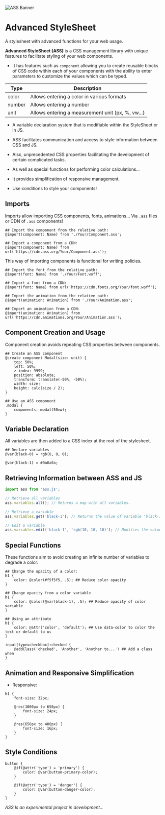![ASS Banner](https://cdn.discordapp.com/attachments/1233393558828879902/1233393559160356945/ass.banner.png?ex=662d9783&is=662c4603&hm=266e0b8907f9e04845de755ff3de0ee0652727a18f88fa14ea19c088fefc8371)

# Advanced StyleSheet

A stylesheet with advanced functions for your web usage.

**Advanced StyleSheet (ASS)** is a CSS management library with unique features to facilitate styling of your web components.

- It has features such as `component` allowing you to create reusable blocks of CSS code within each of your components with the ability to enter parameters to customize the values which can be typed.

| Type | Description |
| ---- | ----------------------------------------------------------- |
| color | Allows entering a color in various formats |
| number | Allows entering a number |
| unit | Allows entering a measurement unit (px, %, vw...) |

- A variable declaration system that is modifiable within the StyleSheet or in JS.

- ASS facilitates communication and access to style information between CSS and JS.

- Also, unprecedented CSS properties facilitating the development of certain complicated tasks.

- As well as special functions for performing color calculations...

- It provides simplification of responsive management.

- Use conditions to style your components!


## Imports

Imports allow importing CSS components, fonts, animations... Via `.ass` files or CDN of `.ass` components!

```ass
## Import the component from the relative path:
@import(component: Name) from './Your/Component.ass';

## Import a component from a CDN:
@import(component: Name) from url('https://cdn.ass.org/Your/Component.ass');
```

This way of importing components is functional for writing policies.

```ass
## Import the font from the relative path:
@import(font: Name) from './Your/Font.woff';

## Import a font from a CDN:
@import(font: Name) from url('https://cdn.fonts.org/Your/font.woff');
```

```ass
## Import the animation from the relative path:
@import(animation: Animation) from './Your/Animation.ass';

## Import an animation from a CDN:
@import(animation: Animation) from url('https://cdn.animations.org/Your/Animation.ass');
```

## Component Creation and Usage

Component creation avoids repeating CSS properties between components.
```ass
## Create an ASS component
@create component Modal(size: unit) {
    top: 50%;
    left: 50%;
    z-index: 9999;
    position: absolute;
    transform: translate(-50%, -50%);
    width: size;
    height: calc(size / 2);
}
```
```ass
## Use an ASS component
.modal {
    components: modal(50vw);
}
```

## Variable Declaration

All variables are then added to a CSS index at the root of the stylesheet.

```ass
## Declare variables
@var(black-0) = rgb(0, 0, 0);

@var(black-1) = #0a0a0a;
```

## Retrieving Information between ASS and JS
```js
import ass from 'ass.js';

// Retrieve all variables
ass.variables.all(); // Returns a map with all variables.

// Retrieve a variable
ass.variables.get('black-1'); // Returns the value of variable 'black-1'.

// Edit a variable
ass.variables.edit('black-1', 'rgb(10, 10, 10)'); // Modifies the value until page reload
```

## Special Functions

These functions aim to avoid creating an infinite number of variables to degrade a color.

```ass
## Change the opacity of a color:
h1 {
    color: @color(#f5f5f5, .5); ## Reduce color opacity
}

## Change opacity from a color variable
h1 {
    color: @color(@var(black-1), .5); ## Reduce opacity of color variable
}

## Using an attribute
h1 {
    color: @attr('color', 'default'); ## Use data-color to color the text or default to us
}

input[type=checkbox]:checked {
    @addClass('checked', 'Another', 'Another to...') ## Add a class when
}
```

## Animation and Responsive Simplification

- Responsive:

```ass
h1 {
    font-size: 32px;

    @res(1000px to 650px) {
        font-size: 24px;
    }

    @res(650px to 400px) {
        font-size: 16px;
    }
}
```

## Style Conditions

```ass
button {
    @if(@attr('type') = 'primary') {
        color: @var(button-primary-color);
    }

    @if(@attr('type') = 'danger') {
        color: @var(button-danger-color);
    }
}
```

*ASS Is an experimental project in development...*
